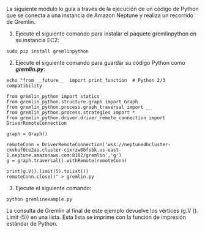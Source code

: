 La siguiente módulo lo guía a través de la ejecución de un código de Python que se conecta a una instancia de Amazon Neptune y realiza un recorrido de Gremlin.

1. Ejecute el siguiente comando para instalar el paquete gremlinpython en su instancia EC2:

```
sudo pip install gremlinpython
```

2. Ejecute el siguiente comando para guardar su código Python como ***gremlin.py***:

```
echo "from __future__  import print_function  # Python 2/3 compatibility

from gremlin_python import statics
from gremlin_python.structure.graph import Graph
from gremlin_python.process.graph_traversal import __
from gremlin_python.process.strategies import *
from gremlin_python.driver.driver_remote_connection import DriverRemoteConnection

graph = Graph()

remoteConn = DriverRemoteConnection('wss://neptunedbcluster-ckvkuf0ce2au.cluster-cixrzw8bfsbk.us-east-1.neptune.amazonaws.com:8182/gremlin','g')
g = graph.traversal().withRemote(remoteConn)

print(g.V().limit(5).toList())
remoteConn.close()" > gremlin.py
```

3. Ejecute el siguiente comando:

```
python gremlinexample.py
```

La consulta de Gremlin al final de este ejemplo devuelve los vértices (g.V (). Limit (5)) en una lista. Esta lista se imprime con la función de impresión estándar de Python.